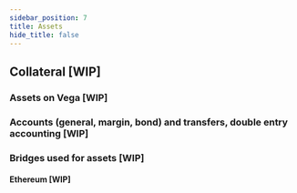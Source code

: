 ```yaml
---
sidebar_position: 7
title: Assets
hide_title: false
---
```


## Collateral [WIP]

### Assets on Vega [WIP]

### Accounts (general, margin, bond) and transfers, double entry accounting [WIP]

### Bridges used for assets [WIP]

#### Ethereum [WIP]


